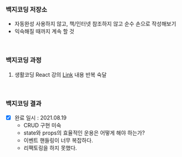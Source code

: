 ### 백지코딩 저장소
- 자동완성 사용하지 않고, 책/인터넷 참조하지 않고 순수 손으로 작성해보기
- 익숙해질 때까지 계속 할 것

<br>

### 백지코딩 과정
1. 생활코딩 React 강의 [Link](https://www.youtube.com/watch?v=XMb0w3KMw00&list=PLuHgQVnccGMCRv6f8H9K5Xwsdyg4sFSdi) 내용 반복 숙달


<br>

### 백지코딩 결과
- [X] 완료 일시 : 2021.08.19
  - CRUD 구현 미숙
  - state와 props의 효율적인 운용은 어떻게 해야 하는가?
  - 이벤트 핸들링이 너무 복잡하다.
  - 리팩토링을 하지 못했다.
